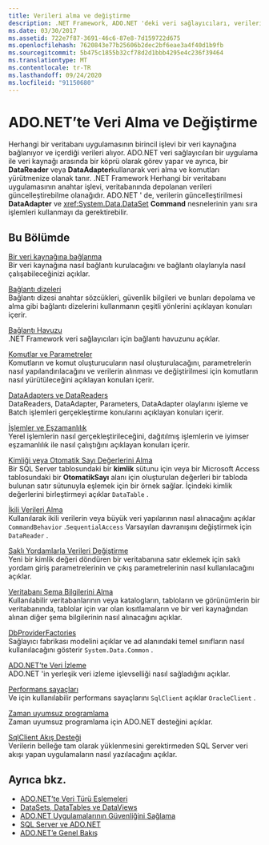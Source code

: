 ```yaml
---
title: Verileri alma ve değiştirme
description: .NET Framework, ADO.NET 'deki veri sağlayıcıları, verileri okumak ve güncelleştirmek için bir uygulamayla veri kaynağı arasında bir köprü olarak görev yapar.
ms.date: 03/30/2017
ms.assetid: 722e7f87-3691-46c6-87e8-7d159722d675
ms.openlocfilehash: 7620843e77b25606b2dec2bf6eae3a4f40d1b9fb
ms.sourcegitcommit: 5b475c1855b32cf78d2d1bbb4295e4c236f39464
ms.translationtype: MT
ms.contentlocale: tr-TR
ms.lasthandoff: 09/24/2020
ms.locfileid: "91150680"
---
```

# <a name="retrieving-and-modifying-data-in-adonet"></a>ADO.NET’te Veri Alma ve Değiştirme

Herhangi bir veritabanı uygulamasının birincil işlevi bir veri kaynağına bağlanıyor ve içerdiği verileri alıyor. ADO.NET veri sağlayıcıları bir uygulama ile veri kaynağı arasında bir köprü olarak görev yapar ve ayrıca, bir **DataReader** veya **DataAdapter**kullanarak veri alma ve komutları yürütmenize olanak tanır. .NET Framework Herhangi bir veritabanı uygulamasının anahtar işlevi, veritabanında depolanan verileri güncelleştirebilme olanağıdır. ADO.NET ' de, verilerin güncelleştirilmesi **DataAdapter** ve <xref:System.Data.DataSet> **Command** nesnelerinin yanı sıra işlemleri kullanmayı da gerektirebilir.  
  
## <a name="in-this-section"></a>Bu Bölümde  

 [Bir veri kaynağına bağlanma](connecting-to-a-data-source.md)  
 Bir veri kaynağına nasıl bağlantı kurulacağını ve bağlantı olaylarıyla nasıl çalışabileceğinizi açıklar.  
  
 [Bağlantı dizeleri](connection-strings.md)  
 Bağlantı dizesi anahtar sözcükleri, güvenlik bilgileri ve bunları depolama ve alma gibi bağlantı dizelerini kullanmanın çeşitli yönlerini açıklayan konuları içerir.  
  
 [Bağlantı Havuzu](connection-pooling.md)  
 .NET Framework veri sağlayıcıları için bağlantı havuzunu açıklar.  
  
 [Komutlar ve Parametreler](commands-and-parameters.md)  
 Komutların ve komut oluşturucuların nasıl oluşturulacağını, parametrelerin nasıl yapılandırılacağını ve verilerin alınması ve değiştirilmesi için komutların nasıl yürütüleceğini açıklayan konuları içerir.  
  
 [DataAdapters ve DataReaders](dataadapters-and-datareaders.md)  
 DataReaders, DataAdapter, Parameters, DataAdapter olaylarını işleme ve Batch işlemleri gerçekleştirme konularını açıklayan konuları içerir.  
  
 [İşlemler ve Eşzamanlılık](transactions-and-concurrency.md)  
 Yerel işlemlerin nasıl gerçekleştirileceğini, dağıtılmış işlemlerin ve iyimser eşzamanlılık ile nasıl çalıştığını açıklayan konuları içerir.  
  
 [Kimliği veya Otomatik Sayı Değerlerini Alma](retrieving-identity-or-autonumber-values.md)  
 Bir SQL Server tablosundaki bir **kimlik** sütunu için veya bir Microsoft Access tablosundaki bir **OtomatikSayı** alanı için oluşturulan değerleri bir tabloda bulunan satır sütunuyla eşlemek için bir örnek sağlar. İçindeki kimlik değerlerini birleştirmeyi açıklar `DataTable` .  
  
 [İkili Verileri Alma](retrieving-binary-data.md)  
 Kullanılarak ikili verilerin veya büyük veri yapılarının nasıl alınacağını açıklar `CommandBehavior` .`SequentialAccess` Varsayılan davranışını değiştirmek için `DataReader` .  
  
 [Saklı Yordamlarla Verileri Değiştirme](modifying-data-with-stored-procedures.md)  
 Yeni bir kimlik değeri döndüren bir veritabanına satır eklemek için saklı yordam giriş parametrelerinin ve çıkış parametrelerinin nasıl kullanılacağını açıklar.  
  
 [Veritabanı Şema Bilgilerini Alma](retrieving-database-schema-information.md)  
 Kullanılabilir veritabanlarının veya katalogların, tabloların ve görünümlerin bir veritabanında, tablolar için var olan kısıtlamaların ve bir veri kaynağından alınan diğer şema bilgilerinin nasıl alınacağını açıklar.  
  
 [DbProviderFactories](dbproviderfactories.md)  
 Sağlayıcı fabrikası modelini açıklar ve ad alanındaki temel sınıfların nasıl kullanılacağını gösterir `System.Data.Common` .  
  
 [ADO.NET’te Veri İzleme](data-tracing.md)  
 ADO.NET 'in yerleşik veri izleme işlevselliği nasıl sağladığını açıklar.  
  
 [Performans sayaçları](performance-counters.md)  
 Ve için kullanılabilir performans sayaçlarını `SqlClient` açıklar `OracleClient` .  
  
 [Zaman uyumsuz programlama](asynchronous-programming.md)  
 Zaman uyumsuz programlama için ADO.NET desteğini açıklar.  
  
 [SqlClient Akış Desteği](sqlclient-streaming-support.md)  
 Verilerin belleğe tam olarak yüklenmesini gerektirmeden SQL Server veri akışı yapan uygulamaların nasıl yazılacağını açıklar.  
  
## <a name="see-also"></a>Ayrıca bkz.

- [ADO.NET’te Veri Türü Eşlemeleri](data-type-mappings-in-ado-net.md)
- [DataSets, DataTables ve DataViews](./dataset-datatable-dataview/index.md)
- [ADO.NET Uygulamalarının Güvenliğini Sağlama](securing-ado-net-applications.md)
- [SQL Server ve ADO.NET](./sql/index.md)
- [ADO.NET’e Genel Bakış](ado-net-overview.md)

